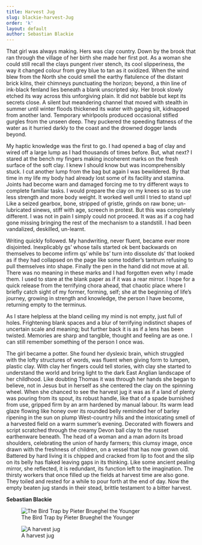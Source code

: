 ```yaml
---
title: Harvest Jug
slug: blackie-harvest-Jug
order: 'k'
layout: default
author: Sebastian Blackie
---
```

That girl was always making. Hers was clay country. Down by the brook that ran through the village of her birth she made her first pot. As a woman she could still recall the clays pungent river stench, its cool slipperiness, the way it changed colour from grey blue to tan as it oxidized. When the wind blew from the North she could smell the earthy flatulence of the distant brick kilns, their chimneys punctuating the horizon; beyond, a thin line of ink-black fenland lies beneath a blank unscripted sky. Her brook slowly etched its way across this unforgiving plain. It did not babble but kept its secrets close.  A silent but meandering channel that moved with stealth in summer until winter floods thickened its water with gaging silt, kidnapped from another land. Temporary whirlpools produced occasional stifled gurgles from the unseen deep. They puckered the speeding flatness of the water as it hurried darkly to the coast and the drowned dogger lands beyond.

My haptic knowledge was the first to go. I had opened a bag of clay and wired off a large lump as I had thousands of times before. But, what next? I stared at the bench my fingers making incoherent marks on the fresh surface of the soft clay. I knew I should know but was incomprehensibly stuck. I cut another lump from the bag but again I was bewildered. By that time in my life my body had already lost some of its facility and stamina. Joints had become warn and damaged forcing me to try different ways to complete familiar tasks. I would prepare the clay on my knees so as to use less strength and more body weight. It worked well until I tried to stand up! Like a seized gearbox, bone, stripped of gristle, grinds on raw bone; un-lubricated sinews, stiff with age, screech in protest. But this was completely different. I was not in pain I simply could not proceed. It was as if a cog had gone missing bringing the rest of the mechanism to a standstill. I had been vandalized, deskilled, un-learnt.

Writing quickly followed. My handwriting, never fluent, became ever more disjointed.  Inexplicably gs’ whose tails started ok bent backwards on themselves to become infirm qs’ while bs’ turn into dissolute ds’ that looked as if they had collapsed on the page like some toddler’s tantrum refusing to pull themselves into shape. Finally the pen in the hand did not move at all. There was no meaning in these marks and I had forgotten even why I made them. I used to stare at the blank paper as if it was a rear mirror. I hope for a quick release from the terrifying chora ahead, that chaotic place where I briefly catch sight of my former, forming, self; she at the beginning of life’s journey, growing in strength and knowledge, the person I have become, returning empty to the terminus.

As I stare helpless at the bland ceiling my mind is not empty, just full of holes. Frightening blank spaces and a blur of terrifying indistinct shapes of uncertain scale and meaning; but further back it is as if a lens has been twisted. Memories are sharp and tangible, thought and feeling are as one. I can still remember something of the person I once was.


The girl became a potter. She found her dyslexic brain, which struggled with the lofty structures of words, was fluent when giving form to lumpen, plastic clay. With clay her fingers could tell stories, with clay she started to understand the world and bring light to the dark East Anglian landscape of her childhood. Like doubting Thomas it was through her hands she began to believe, not in Jesus but in herself as she centered the clay on the spinning wheel. When she chanced to see the harvest jug it was as if a land of plenty was pouring from its spout, its robust handle, like that of a spade burnished from use, gripped firm by an arm hardened by manual labour. Its warm lead glaze flowing like honey over its rounded belly reminded her of barley ripening in the sun on plump West-country hills and the intoxicating smell of a harvested field on a warm summer’s evening. Decorated with flowers and script scratched through the creamy Devon ball clay to the russet earthenware beneath. The head of a woman and a man adorn its broad shoulders, celebrating the union of hardy farmers; this clumsy image, once drawn with the freshness of children, on a vessel that has now grown old. Battered by hard living it is chipped and cracked from lip to foot and the slip on its belly has flaked leaving gaps in its thinking. Like some ancient pealing mirror, she reflected, it is redundant, its function left to the imagination. The thirsty workers that once filled up the fields at harvest time are also gone. They toiled and rested for a while to pour forth at the end of day. Now the empty beaten jug stands in their stead, brittle testament to a bitter harvest.

**Sebastian Blackie**

<figure class="figure">
  <img src="{{ site.url }}/images/creative/11_1.jpg" class="figure-img img-fluid rounded" alt="The Bird Trap by Pieter Brueghel the Younger">
  <figcaption class="figure-caption">The Bird Trap by Pieter Brueghel the Younger</figcaption>
</figure>

<figure class="figure">
  <img src="{{ site.url }}/images/creative/11_1.jpg" class="figure-img img-fluid rounded" alt="A harvest jug">
  <figcaption class="figure-caption">A harvest jug</figcaption>
</figure>
